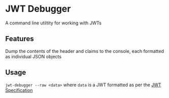 # JWT Debugger

A command line utiltity for working with JWTs

## Features

Dump the contents of the header and claims to the console, each formatted as individual JSON objects

## Usage

`jwt-debugger --raw <data>` where `data` is a JWT formatted as per the [JWT Specification](https://datatracker.ietf.org/doc/html/rfc7519#section-3)
